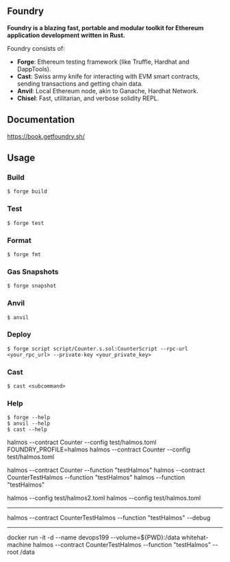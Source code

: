 ## Foundry

**Foundry is a blazing fast, portable and modular toolkit for Ethereum application development written in Rust.**

Foundry consists of:

- **Forge**: Ethereum testing framework (like Truffle, Hardhat and DappTools).
- **Cast**: Swiss army knife for interacting with EVM smart contracts, sending transactions and getting chain data.
- **Anvil**: Local Ethereum node, akin to Ganache, Hardhat Network.
- **Chisel**: Fast, utilitarian, and verbose solidity REPL.

## Documentation

https://book.getfoundry.sh/

## Usage

### Build

```shell
$ forge build
```

### Test

```shell
$ forge test
```

### Format

```shell
$ forge fmt
```

### Gas Snapshots

```shell
$ forge snapshot
```

### Anvil

```shell
$ anvil
```

### Deploy

```shell
$ forge script script/Counter.s.sol:CounterScript --rpc-url <your_rpc_url> --private-key <your_private_key>
```

### Cast

```shell
$ cast <subcommand>
```

### Help

```shell
$ forge --help
$ anvil --help
$ cast --help
```

halmos --contract Counter --config test/halmos.toml
FOUNDRY_PROFILE=halmos halmos --contract Counter --config test/halmos.toml

halmos --contract Counter --function "testHalmos"
halmos --contract CounterTestHalmos --function "testHalmos"
halmos --function "testHalmos"

halmos --config test/halmos2.toml
halmos --config test/halmos.toml

---

halmos --contract CounterTestHalmos --function "testHalmos" --debug

---

docker run -it -d --name devops199 --volume=${PWD}:/data whitehat-machine
halmos --contract CounterTestHalmos --function "testHalmos" --root /data
